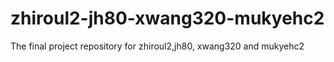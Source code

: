 # zhiroul2-jh80-xwang320-mukyehc2
The final project repository for zhiroul2,jh80, xwang320 and mukyehc2
